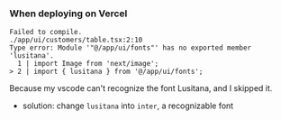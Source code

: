### When deploying on Vercel
```
Failed to compile.
./app/ui/customers/table.tsx:2:10
Type error: Module '"@/app/ui/fonts"' has no exported member 'lusitana'.
  1 | import Image from 'next/image';
> 2 | import { lusitana } from '@/app/ui/fonts';
```
Because my vscode can't recognize the font Lusitana, and I skipped it.
- solution: change `lusitana` into `inter`, a recognizable font